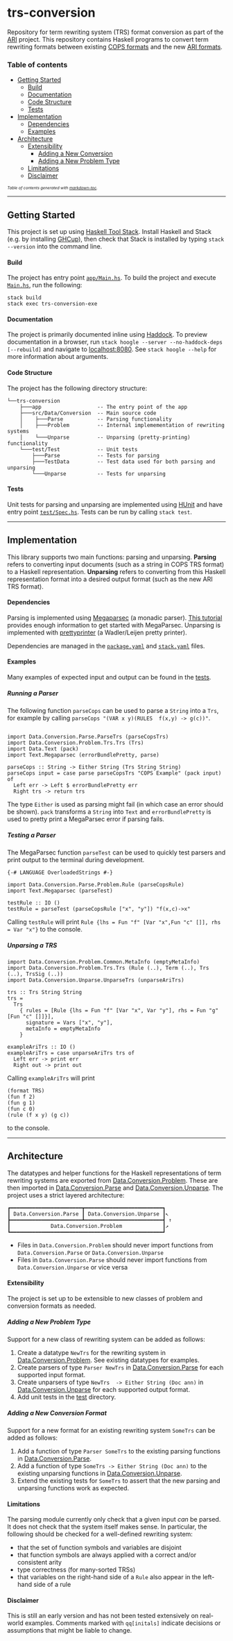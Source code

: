 # trs-conversion

Repository for term rewriting system (TRS) format conversion as part of the [ARI](https://ari-informatik.uibk.ac.at/) project. This repository contains Haskell programs to convert term rewriting formats between existing [COPS formats](http://project-coco.uibk.ac.at/problems/#format) and the new [ARI formats](https://ari-informatik.uibk.ac.at/tasks/A/).

### Table of contents

- [Getting Started](#getting-started)
  - [Build](#build)
  - [Documentation](#documentation)
  - [Code Structure](#code-structure)
  - [Tests](#tests)
- [Implementation](#implementation)
  - [Dependencies](#dependencies)
  - [Examples](#examples)
- [Architecture](#architecture)
  - [Extensibility](#extensibility)
    - [Adding a New Conversion](#adding-a-new-format)
    - [Adding a New Problem Type](#adding-a-new-problem-type)
  - [Limitations](#limitations)
  - [Disclaimer](#disclaimer)

<small style="font-size: 9px"><i>Table of contents generated with <a href='http://ecotrust-canada.github.io/markdown-toc/'>markdown-toc</a>.</i></small>

---

## Getting Started

This project is set up using [Haskell Tool Stack](https://docs.haskellstack.org/en/stable/). Install Haskell and Stack (e.g. by installing [GHCup](https://www.haskell.org/ghcup/)), then check that Stack is installed by typing `stack --version` into the command line.

#### Build

The project has entry point [`app/Main.hs`](app/Main.hs). To build the project and execute [`Main.hs`](app/Main.hs), run the following:

```
stack build
stack exec trs-conversion-exe
```

#### Documentation

The project is primarily documented inline using [Haddock](https://haskell-haddock.readthedocs.io/en/latest/markup.html). To preview documentation in a browser, run `stack hoogle --server --no-haddock-deps [--rebuild]` and navigate to [localhost:8080](http://localhost:8080/). See `stack hoogle --help` for more information about arguments.

#### Code Structure

The project has the following directory structure:

```
└──trs-conversion
    ├───app                  -- The entry point of the app
    ├───src/Data/Conversion  -- Main source code
    │    ├───Parse           -- Parsing functionality
    │    ├───Problem         -- Internal implemementation of rewriting systems
    │    └───Unparse         -- Unparsing (pretty-printing) functionality
    └───test/Test            -- Unit tests
        ├───Parse            -- Tests for parsing
        ├───TestData         -- Test data used for both parsing and unparsing
        └───Unparse          -- Tests for unparsing
```

#### Tests

Unit tests for parsing and unparsing are implemented using [HUnit](https://hackage.haskell.org/package/HUnit) and have entry point [`test/Spec.hs`](test/Spec.hs). Tests can be run by calling `stack test`.

---

## Implementation

This library supports two main functions: parsing and unparsing. **Parsing** refers to converting input documents (such as a string in COPS TRS format) to a Haskell representation. **Unparsing** refers to converting from this Haskell representation format into a desired output format (such as the new ARI TRS format).

#### Dependencies

Parsing is implemented using [Megaparsec](https://hackage.haskell.org/package/megaparsec) (a monadic parser). [This tutorial](https://markkarpov.com/tutorial/megaparsec.html) provides enough information to get started with MegaParsec. Unparsing is implemented with [prettyprinter](https://hackage.haskell.org/package/prettyprinter) (a Wadler/Leijen pretty printer).

Dependencies are managed in the [`package.yaml`](package.yaml) and [`stack.yaml`](stack.yaml) files.

#### Examples

Many examples of expected input and output can be found in the [tests](test/Spec.hs).

##### Running a Parser

The following function `parseCops` can be used to parse a `String` into a `Trs`, for example by calling `parseCops "(VAR x y)(RULES  f(x,y) -> g(c))"`.

```

import Data.Conversion.Parse.ParseTrs (parseCopsTrs)
import Data.Conversion.Problem.Trs.Trs (Trs)
import Data.Text (pack)
import Text.Megaparsec (errorBundlePretty, parse)

parseCops :: String -> Either String (Trs String String)
parseCops input = case parse parseCopsTrs "COPS Example" (pack input) of
  Left err -> Left $ errorBundlePretty err
  Right trs -> return trs
```

The type `Either` is used as parsing might fail (in which case an error should be shown). `pack` transforms a `String` into `Text` and `errorBundlePretty` is used to pretty print a MegaParsec error if parsing fails.

##### Testing a Parser

The MegaParsec function `parseTest` can be used to quickly test parsers and print output to the terminal during development.

```
{-# LANGUAGE OverloadedStrings #-}

import Data.Conversion.Parse.Problem.Rule (parseCopsRule)
import Text.Megaparsec (parseTest)

testRule :: IO ()
testRule = parseTest (parseCopsRule ["x", "y"]) "f(x,c)->x"
```

Calling `testRule` will print `Rule {lhs = Fun "f" [Var "x",Fun "c" []], rhs = Var "x"}` to the console.

##### Unparsing a TRS

```
import Data.Conversion.Problem.Common.MetaInfo (emptyMetaInfo)
import Data.Conversion.Problem.Trs.Trs (Rule (..), Term (..), Trs (..), TrsSig (..))
import Data.Conversion.Unparse.UnparseTrs (unparseAriTrs)

trs :: Trs String String
trs =
  Trs
    { rules = [Rule {lhs = Fun "f" [Var "x", Var "y"], rhs = Fun "g" [Fun "c" []]}],
      signature = Vars ["x", "y"],
      metaInfo = emptyMetaInfo
    }

exampleAriTrs :: IO ()
exampleAriTrs = case unparseAriTrs trs of
  Left err -> print err
  Right out -> print out
```

Calling `exampleAriTrs` will print

```
(format TRS)
(fun f 2)
(fun g 1)
(fun c 0)
(rule (f x y) (g c))
```

to the console.

---

## Architecture

The datatypes and helper functions for the Haskell representations of term rewriting systems are exported from [Data.Conversion.Problem](src/Data/Conversion/Problem). These are then imported in [Data.Conversion.Parse](src/Data/Conversion/Parse) and [Data.Conversion.Unparse](src/Data/Conversion/Unparse). The project uses a strict layered architecture:

```
┏━━━━━━━━━━━━━━━━━━━━━━━┳━━━━━━━━━━━━━━━━━━━━━━━━━┓
┃ Data.Conversion.Parse ┃ Data.Conversion.Unparse ┃↖
┣━━━━━━━━━━━━━━━━━━━━━━━┻━━━━━━━━━━━━━━━━━━━━━━━━━┫ ↑
┃             Data.Conversion.Problem             ┃↗
┗━━━━━━━━━━━━━━━━━━━━━━━━━━━━━━━━━━━━━━━━━━━━━━━━━┛
```

- Files in `Data.Conversion.Problem` should never import functions from `Data.Conversion.Parse` or `Data.Conversion.Unparse`
- Files in `Data.Conversion.Parse` should never import functions from `Data.Conversion.Unparse` or vice versa

#### Extensibility

The project is set up to be extensible to new classes of problem and conversion formats as needed.

##### Adding a New Problem Type

Support for a new class of rewriting system can be added as follows:

1. Create a datatype `NewTrs` for the rewriting system in [Data.Conversion.Problem](src/Data/Conversion/Problem). See existing datatypes for examples.
2. Create parsers of type `Parser NewTrs` in [Data.Conversion.Parse](src/Data/Conversion/Parse) for each supported input format.
3. Create unparsers of type `NewTrs  -> Either String (Doc ann)` in [Data.Conversion.Unparse](src/Data/Conversion/Unparse) for each supported output format.
4. Add unit tests in the [test](test/Spec.hs) directory.

##### Adding a New Conversion Format

Support for a new format for an existing rewriting system `SomeTrs` can be added as follows:

1. Add a function of type `Parser SomeTrs` to the existing parsing functions in [Data.Conversion.Parse](src/Data/Conversion/Parse).
2. Add a function of type `SomeTrs -> Either String (Doc ann)` to the existing unparsing functions in [Data.Conversion.Unparse](src/Data/Conversion/Unparse).
3. Extend the existing tests for `SomeTrs` to assert that the new parsing and unparsing functions work as expected.

#### Limitations

The parsing module currently only check that a given input _can_ be parsed. It does not check that the system itself makes sense. In particular, the following should be checked for a well-defined rewriting system:

- that the set of function symbols and variables are disjoint
- that function symbols are always applied with a correct and/or consistent arity
- type correctness (for many-sorted TRSs)
- that variables on the right-hand side of a `Rule` also appear in the left-hand side of a rule

#### Disclaimer

This is still an early version and has not been tested extensively on real-world examples. Comments marked with `qq[initals]` indicate decisions or assumptions that might be liable to change.
